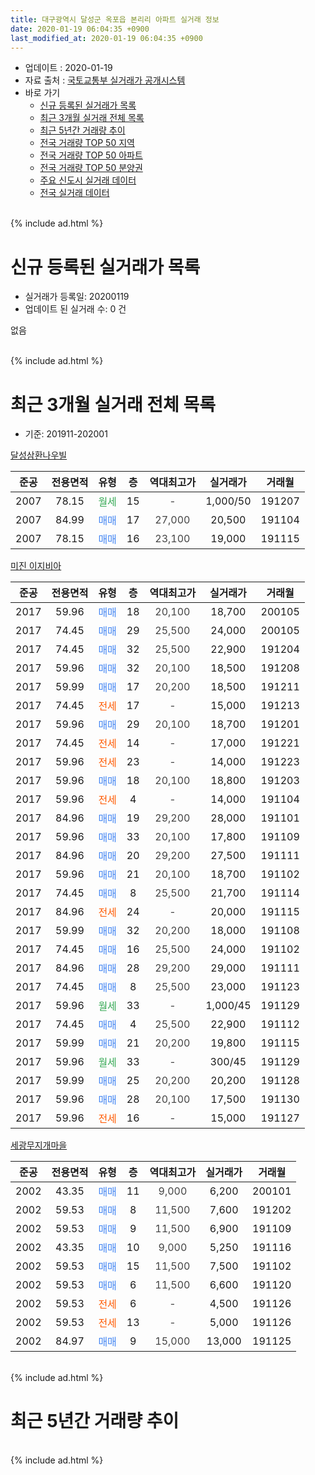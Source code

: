 ```yaml
---
title: 대구광역시 달성군 옥포읍 본리리 아파트 실거래 정보
date: 2020-01-19 06:04:35 +0900
last_modified_at: 2020-01-19 06:04:35 +0900
---
```


* 업데이트 : 2020-01-19
* 자료 출처 : [국토교통부 실거래가 공개시스템](http://rt.molit.go.kr)
* 바로 가기
    * [신규 등록된 실거래가 목록](#신규-등록된-실거래가-목록)
    * [최근 3개월 실거래 전체 목록](#최근-3개월-실거래-전체-목록)
    * [최근 5년간 거래량 추이](#최근-5년간-거래량-추이)
    * [전국 거래량 TOP 50 지역](https://apt-info.github.io/apt-trade-info/최근-3개월-전국에서-가장-거래가-많이-발생한-지역)
    * [전국 거래량 TOP 50 아파트](https://apt-info.github.io/apt-trade-info/최근-3개월-전국에서-가장-거래가-많이-발생한-아파트)
    * [전국 거래량 TOP 50 분양권](https://apt-info.github.io/apt-trade-info/최근-3개월-전국에서-가장-거래가-많이-발생한-분양권)
    * [주요 신도시 실거래 데이터](https://apt-info.github.io/apt-trade-info/주요-신도시)
    * [전국 실거래 데이터](https://apt-info.github.io/apt-trade-info/전국)
<br>
{% include ad.html %}
<br>

# 신규 등록된 실거래가 목록
* 실거래가 등록일: 20200119
* 업데이트 된 실거래 수: 0 건

없음

<br>
{% include ad.html %}
<br>

# 최근 3개월 실거래 전체 목록
* 기준: 201911-202001


[달성삼환나우빌](https://search.naver.com/search.naver?query=%EB%8C%80%EA%B5%AC%EA%B4%91%EC%97%AD%EC%8B%9C+%EB%8B%AC%EC%84%B1%EA%B5%B0+%EC%98%A5%ED%8F%AC%EC%9D%8D+%EB%B3%B8%EB%A6%AC%EB%A6%AC+%EB%8B%AC%EC%84%B1%EC%82%BC%ED%99%98%EB%82%98%EC%9A%B0%EB%B9%8C)

|준공|전용면적|유형|층|역대최고가|실거래가|거래월|
|:---:|:---:|:---:|:---:|:---:|:---:|:---:|
|2007|78.15|<span style="color:#34a853">월세</span>|15|<span style="color:#444444">-</span>|1,000/50|191207|
|2007|84.99|<span style="color:#4285f3">매매</span>|17|<span style="color:#444444">27,000</span>|20,500|191104|
|2007|78.15|<span style="color:#4285f3">매매</span>|16|<span style="color:#444444">23,100</span>|19,000|191115|

[미진 이지비아](https://search.naver.com/search.naver?query=%EB%8C%80%EA%B5%AC%EA%B4%91%EC%97%AD%EC%8B%9C+%EB%8B%AC%EC%84%B1%EA%B5%B0+%EC%98%A5%ED%8F%AC%EC%9D%8D+%EB%B3%B8%EB%A6%AC%EB%A6%AC+%EB%AF%B8%EC%A7%84+%EC%9D%B4%EC%A7%80%EB%B9%84%EC%95%84)

|준공|전용면적|유형|층|역대최고가|실거래가|거래월|
|:---:|:---:|:---:|:---:|:---:|:---:|:---:|
|2017|59.96|<span style="color:#4285f3">매매</span>|18|<span style="color:#444444">20,100</span>|18,700|200105|
|2017|74.45|<span style="color:#4285f3">매매</span>|29|<span style="color:#444444">25,500</span>|24,000|200105|
|2017|74.45|<span style="color:#4285f3">매매</span>|32|<span style="color:#444444">25,500</span>|22,900|191204|
|2017|59.96|<span style="color:#4285f3">매매</span>|32|<span style="color:#444444">20,100</span>|18,500|191208|
|2017|59.99|<span style="color:#4285f3">매매</span>|17|<span style="color:#444444">20,200</span>|18,500|191211|
|2017|74.45|<span style="color:#ff5a00">전세</span>|17|<span style="color:#444444">-</span>|15,000|191213|
|2017|59.96|<span style="color:#4285f3">매매</span>|29|<span style="color:#444444">20,100</span>|18,700|191201|
|2017|74.45|<span style="color:#ff5a00">전세</span>|14|<span style="color:#444444">-</span>|17,000|191221|
|2017|59.96|<span style="color:#ff5a00">전세</span>|23|<span style="color:#444444">-</span>|14,000|191223|
|2017|59.96|<span style="color:#4285f3">매매</span>|18|<span style="color:#444444">20,100</span>|18,800|191203|
|2017|59.96|<span style="color:#ff5a00">전세</span>|4|<span style="color:#444444">-</span>|14,000|191104|
|2017|84.96|<span style="color:#4285f3">매매</span>|19|<span style="color:#444444">29,200</span>|28,000|191101|
|2017|59.96|<span style="color:#4285f3">매매</span>|33|<span style="color:#444444">20,100</span>|17,800|191109|
|2017|84.96|<span style="color:#4285f3">매매</span>|20|<span style="color:#444444">29,200</span>|27,500|191111|
|2017|59.96|<span style="color:#4285f3">매매</span>|21|<span style="color:#444444">20,100</span>|18,700|191102|
|2017|74.45|<span style="color:#4285f3">매매</span>|8|<span style="color:#444444">25,500</span>|21,700|191114|
|2017|84.96|<span style="color:#ff5a00">전세</span>|24|<span style="color:#444444">-</span>|20,000|191115|
|2017|59.99|<span style="color:#4285f3">매매</span>|32|<span style="color:#444444">20,200</span>|18,000|191108|
|2017|74.45|<span style="color:#4285f3">매매</span>|16|<span style="color:#444444">25,500</span>|24,000|191102|
|2017|84.96|<span style="color:#4285f3">매매</span>|28|<span style="color:#444444">29,200</span>|29,000|191111|
|2017|74.45|<span style="color:#4285f3">매매</span>|8|<span style="color:#444444">25,500</span>|23,000|191123|
|2017|59.96|<span style="color:#34a853">월세</span>|33|<span style="color:#444444">-</span>|1,000/45|191129|
|2017|74.45|<span style="color:#4285f3">매매</span>|4|<span style="color:#444444">25,500</span>|22,900|191112|
|2017|59.99|<span style="color:#4285f3">매매</span>|21|<span style="color:#444444">20,200</span>|19,800|191115|
|2017|59.96|<span style="color:#34a853">월세</span>|33|<span style="color:#444444">-</span>|300/45|191129|
|2017|59.99|<span style="color:#4285f3">매매</span>|25|<span style="color:#444444">20,200</span>|20,200|191128|
|2017|59.96|<span style="color:#4285f3">매매</span>|28|<span style="color:#444444">20,100</span>|17,500|191130|
|2017|59.96|<span style="color:#ff5a00">전세</span>|16|<span style="color:#444444">-</span>|15,000|191127|

[세광무지개마을](https://search.naver.com/search.naver?query=%EB%8C%80%EA%B5%AC%EA%B4%91%EC%97%AD%EC%8B%9C+%EB%8B%AC%EC%84%B1%EA%B5%B0+%EC%98%A5%ED%8F%AC%EC%9D%8D+%EB%B3%B8%EB%A6%AC%EB%A6%AC+%EC%84%B8%EA%B4%91%EB%AC%B4%EC%A7%80%EA%B0%9C%EB%A7%88%EC%9D%84)

|준공|전용면적|유형|층|역대최고가|실거래가|거래월|
|:---:|:---:|:---:|:---:|:---:|:---:|:---:|
|2002|43.35|<span style="color:#4285f3">매매</span>|11|<span style="color:#444444">9,000</span>|6,200|200101|
|2002|59.53|<span style="color:#4285f3">매매</span>|8|<span style="color:#444444">11,500</span>|7,600|191202|
|2002|59.53|<span style="color:#4285f3">매매</span>|9|<span style="color:#444444">11,500</span>|6,900|191109|
|2002|43.35|<span style="color:#4285f3">매매</span>|10|<span style="color:#444444">9,000</span>|5,250|191116|
|2002|59.53|<span style="color:#4285f3">매매</span>|15|<span style="color:#444444">11,500</span>|7,500|191102|
|2002|59.53|<span style="color:#4285f3">매매</span>|6|<span style="color:#444444">11,500</span>|6,600|191120|
|2002|59.53|<span style="color:#ff5a00">전세</span>|6|<span style="color:#444444">-</span>|4,500|191126|
|2002|59.53|<span style="color:#ff5a00">전세</span>|13|<span style="color:#444444">-</span>|5,000|191126|
|2002|84.97|<span style="color:#4285f3">매매</span>|9|<span style="color:#444444">15,000</span>|13,000|191125|


<br>
{% include ad.html %}
<br>

# 최근 5년간 거래량 추이


<div style="width:100%;">
    <canvas id="deal_progress" height="200"></canvas>
</div>

<script>
new Chart(document.getElementById("deal_progress"), {
    type: 'line',
    data: {
        labels: ['201501','201502','201503','201504','201505','201506','201507','201508','201509','201510','201511','201512','201601','201602','201603','201604','201605','201606','201607','201608','201609','201610','201611','201612','201701','201702','201703','201704','201705','201706','201707','201708','201709','201710','201711','201712','201801','201802','201803','201804','201805','201806','201807','201808','201809','201810','201811','201812','201901','201902','201903','201904','201905','201906','201907','201908','201909','201910','201911','201912','202001'],
        datasets: [{
            label: '매매',
            pointRadius: 1,
            data: [1, 5, 6, 7, 4, 9, 10, 8, 6, 8, 4, 3, 1, 7, 5, 5, 2, 2, 1, 1, 4, 3, 3, 3, 2, 4, 2, 3, 7, 7, 10, 11, 10, 7, 8, 7, 11, 7, 7, 9, 7, 8, 6, 7, 7, 11, 5, 7, 17, 3, 11, 10, 9, 19, 14, 26, 10, 11, 20, 6, 3],
            borderColor: "rgba(255, 201, 14, 1)",
            backgroundColor: "rgba(255, 201, 14, 0.5)",
            fill: false,
            lineTension: 0
        },{
            label: '전월세',
            pointRadius: 1,
            data: [1, 5, 3, 5, 3, 0, 5, 6, 3, 3, 3, 3, 0, 2, 2, 2, 0, 3, 0, 4, 0, 3, 1, 0, 3, 10, 25, 29, 27, 42, 22, 15, 7, 4, 7, 7, 3, 2, 6, 6, 4, 4, 8, 6, 5, 5, 8, 5, 5, 9, 14, 16, 20, 15, 16, 3, 13, 8, 7, 4, 0],
            borderColor: "rgba(0, 141, 185, 1)",
            backgroundColor: "rgba(0, 141, 185, 0.5)",
            fill: false,
            lineTension: 0
        }
        ]
    },
    options: {
        responsive: true,
        title: {
            display: false
        },
        tooltips: {
            mode: 'index',
            intersect: false
        },
        hover: {
            mode: 'nearest',
            intersect: true
        },
        scales: {
            xAxes: [{
                display: true,
                scaleLabel: {
                    display: true,
                    labelString: '년/월'
                }
            }],
            yAxes: [{
                display: true,
                ticks: {
                    suggestedMin: 0,
                },
                scaleLabel: {
                    display: true,
                    labelString: '실거래 수'
                }
            }]
        }
    }
});

</script>


<br>
{% include ad.html %}
<br>

